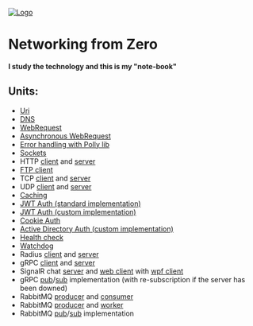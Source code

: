 [![Logo](https://raw.githubusercontent.com/verloka/Networking/master/merch/logo.jpg)](https://github.com/verloka/Networking)

# Networking from Zero
**I study the technology and this is my "note-book"**

## Units:
  - [Uri](https://github.com/verloka/Networking/tree/master/src/URITest/URITest)
  - [DNS](https://github.com/verloka/Networking/tree/master/src/DNSTest/DNSTest)
  - [WebRequest](https://github.com/verloka/Networking/tree/master/src/WebRequestTest/WebRequestTest)
  - [Asynchronous WebRequest](https://github.com/verloka/Networking/tree/master/src/ErrorHandling/ErrorHandling/AsyncRequest.cs)
  - [Error handling with Polly lib](https://github.com/verloka/Networking/tree/master/src/ErrorHandling/ErrorHandling/PollyHandling.cs)
  - [Sockets](https://github.com/verloka/Networking/tree/master/src/Sockets/Sockets)
  - HTTP [client](https://github.com/verloka/Networking/tree/master/src/HTTP/Client/Client) and [server](https://github.com/verloka/Networking/tree/master/src/HTTP/Server/Server)
  - [FTP client](https://github.com/verloka/Networking/tree/master/src/FTPClient/FTPClient)
  - TCP [client](https://github.com/verloka/Networking/tree/master/src/TCPClient/TCPClient) and [server](https://github.com/verloka/Networking/tree/master/src/TCPServer/TCPServer)
  - UDP [client](https://github.com/verloka/Networking/tree/master/src/UDPClient/UDPClient) and [server](https://github.com/verloka/Networking/tree/master/src/UDPServer/UDPServer)
  - [Caching](https://github.com/verloka/Networking/tree/master/src/Caching/Caching)
  - [JWT Auth (standard implementation)](https://github.com/verloka/Networking/tree/master/src/JWTAuthentication/JWTAuthentication)
  - [JWT Auth (custom implementation)](https://github.com/verloka/Networking/tree/master/src/JWTAuthentication2/JWTAuthentication2)
  - [Cookie Auth](https://github.com/verloka/Networking/tree/master/src/CookieAuthentication/TestWebSite)
  - [Active Directory Auth (custom implementation)](https://github.com/verloka/Networking/tree/master/src/ADAuthentication)
  - [Health check](https://github.com/verloka/Networking/tree/master/src/HealthChecksTest/HealthChecksTest)
  - [Watchdog](https://github.com/verloka/Networking/tree/master/src/WatchDog/WatchDog)
  - Radius [client](https://github.com/verloka/Networking/tree/master/src/Radius/Radius/RadiusClient.cs) and [server](https://github.com/verloka/Networking/tree/master/src/Radius/Radius/RadiusServer.cs)
  - gRPC [client](https://github.com/verloka/Networking/tree/master/src/GrpcClient/GrpcClient) and [server](https://github.com/verloka/Networking/tree/master/src/GrpcServer/GrpcServer)
  - SignalR chat [server](https://github.com/verloka/Networking/tree/master/src/SignalRChatServer/SignalRChatServer) and [web client](https://github.com/verloka/Networking/tree/master/src/SignalRChatWebClient/SignalRChatWebClient) with [wpf client](https://github.com/verloka/Networking/tree/master/src/SignalRChatWPFClient/SignalRChatWPFClient)
  - gRPC [pub](https://github.com/verloka/Networking/tree/master/src/GrpcPub)/[sub](https://github.com/verloka/Networking/tree/master/src/GrpcSub) implementation (with re-subscription if the server has been downed)
  - RabbitMQ [producer](https://github.com/verloka/Networking/tree/master/src/RabbitMQ/RabbitProducer) and [consumer](https://github.com/verloka/Networking/tree/master/src/RabbitMQ/RabbitConsumer)
  - RabbitMQ [producer](https://github.com/verloka/Networking/tree/master/src/RabbitMQ/RabbitWorkerProducer) and [worker](https://github.com/verloka/Networking/tree/master/src/RabbitMQ/RabbitWorkerConsumer)
  - RabbitMQ [pub](https://github.com/verloka/Networking/tree/master/src/RabbitMQ/RabbitPub)/[sub](https://github.com/verloka/Networking/tree/master/src/RabbitMQ/RabbitSub) implementation